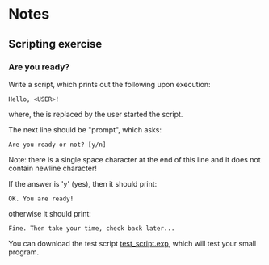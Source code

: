 # Notes
## Scripting exercise
### Are you ready?
Write a script, which prints out the following upon execution:

    Hello, <USER>!

where, the <USER> is replaced by the user started the script.

The next line should be "prompt", which asks:

    Are you ready or not? [y/n] 

Note: there is a single space character at the end of this line and it does
not contain newline character!

If the answer is 'y' (yes), then it should print:

    OK. You are ready!

otherwise it should print:

    Fine. Then take your time, check back later...

You can download the test script [test_script.exp](https://github.com/aswna/GNU-Linux-Tools-sessions/blob/master/11/test_script.exp), which will test your small program.
